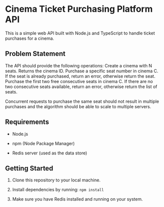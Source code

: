 # Cinema Ticket Purchasing Platform API

This is a simple web API built with Node.js and TypeScript to handle ticket purchases for a cinema.


## Problem Statement

The API should provide the following operations:
Create a cinema with N seats. Returns the cinema ID.
Purchase a specific seat number in cinema C. If the seat is already purchased, return an error, otherwise return the seat.
Purchase the first two free consecutive seats in cinema C. If there are no two consecutive seats available, return an error, otherwise return the list of seats.

Concurrent requests to purchase the same seat should not result in multiple purchases and the algorithm should be able to scale to multiple servers.

## Requirements




- Node.js

- npm (Node Package Manager)

- Redis server (used as the data store)




## Getting Started




1. Clone this repository to your local machine.

2. Install dependencies by running: `npm install`

3. Make sure you have Redis installed and running on your system.